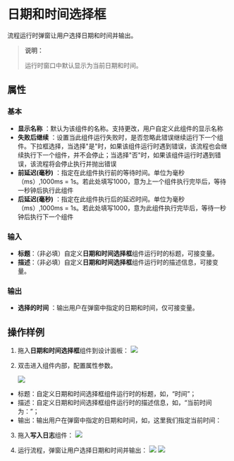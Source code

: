 # 日期和时间选择框

流程运行时弹窗让用户选择日期和时间并输出。
>**说明：**
>
>运行时窗口中默认显示为当前日期和时间。

## 属性

### 基本

- **显示名称** ：默认为该组件的名称。支持更改，用户自定义此组件的显示名称
- **失败后继续** ：设置当此组件运行失败时，是否忽略此错误继续运行下一个组件。下拉框选择，当选择"是"时，如果该组件运行时遇到错误，该流程也会继续执行下一个组件，并不会停止；当选择"否"时，如果该组件运行时遇到错误，该流程将会停止执行并抛出错误
- **前延迟(毫秒)** ：指定在此组件执行前的等待时间。单位为毫秒（ms）,1000ms = 1s。若此处填写1000，意为上一个组件执行完毕后，等待一秒钟后执行此组件
- **后延迟(毫秒)** ：指定在此组件执行后的延迟时间。单位为毫秒（ms）,1000ms = 1s。若此处填写1000，意为此组件执行完毕后，等待一秒钟后执行下一个组件

### 输入

- **标题**：（非必填）自定义**日期和时间选择框**组件运行时的标题，可接变量。
- **描述**：（非必填）自定义**日期和时间选择框**组件运行时的描述信息，可接变量。

### 输出

- **选择的时间** ：输出用户在弹窗中指定的日期和时间，仅可接变量。

## 操作样例

1. 拖入**日期和时间选择框**组件到设计面板：
![](https://docimages.blob.core.chinacloudapi.cn/images/Activities/timePicker-1.png)

2. 双击进入组件内部，配置属性参数。

   ![](https://docimages.blob.core.chinacloudapi.cn/images/Activities/timePicker-2.png)

- 标题：自定义日期和时间选择框组件运行时的标题，如，“时间”；
- 描述：自定义日期和时间选择框组件运行时的描述信息，如，“当前时间为：”；
- 输出：输出用户在弹窗中指定的日期和时间，如，这里我们指定当前时间：

3. 拖入**写入日志**组件：
![](https://docimages.blob.core.chinacloudapi.cn/images/Activities/timePicker-3.png)

4. 运行流程，弹窗让用户选择日期和时间并输出：
![](https://docimages.blob.core.chinacloudapi.cn/images/Activities/timePicker-4.png)
![](https://docimages.blob.core.chinacloudapi.cn/images/Activities/timePicker-5.png)
